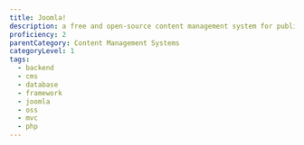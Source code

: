 ```yaml
---
title: Joomla!
description: a free and open-source content management system for publishing web content.
proficiency: 2
parentCategory: Content Management Systems
categoryLevel: 1
tags:
  - backend
  - cms
  - database
  - framework
  - joomla
  - oss
  - mvc
  - php
---
```

